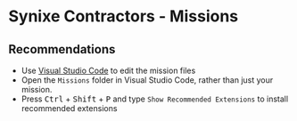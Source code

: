 # Synixe Contractors - Missions

## Recommendations

- Use [Visual Studio Code](https://code.visualstudio.com/) to edit the mission files
- Open the `Missions` folder in Visual Studio Code, rather than just your mission.
- Press <kbd>Ctrl</kbd> + <kbd>Shift</kbd> + <kbd>P</kbd> and type `Show Recommended Extensions` to install recommended extensions
